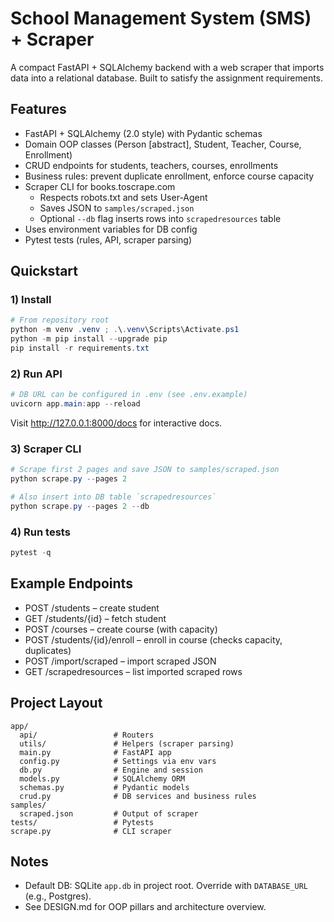 # School Management System (SMS) + Scraper

A compact FastAPI + SQLAlchemy backend with a web scraper that imports data into a relational database. Built to satisfy the assignment requirements.

## Features
- FastAPI + SQLAlchemy (2.0 style) with Pydantic schemas
- Domain OOP classes (Person [abstract], Student, Teacher, Course, Enrollment)
- CRUD endpoints for students, teachers, courses, enrollments
- Business rules: prevent duplicate enrollment, enforce course capacity
- Scraper CLI for books.toscrape.com
  - Respects robots.txt and sets User-Agent
  - Saves JSON to `samples/scraped.json`
  - Optional `--db` flag inserts rows into `scrapedresources` table
- Uses environment variables for DB config
- Pytest tests (rules, API, scraper parsing)

## Quickstart

### 1) Install
```powershell
# From repository root
python -m venv .venv ; .\.venv\Scripts\Activate.ps1
python -m pip install --upgrade pip
pip install -r requirements.txt
```

### 2) Run API
```powershell
# DB URL can be configured in .env (see .env.example)
uvicorn app.main:app --reload
```
Visit http://127.0.0.1:8000/docs for interactive docs.

### 3) Scraper CLI
```powershell
# Scrape first 2 pages and save JSON to samples/scraped.json
python scrape.py --pages 2

# Also insert into DB table `scrapedresources`
python scrape.py --pages 2 --db
```

### 4) Run tests
```powershell
pytest -q
```

## Example Endpoints
- POST /students – create student
- GET /students/{id} – fetch student
- POST /courses – create course (with capacity)
- POST /students/{id}/enroll – enroll in course (checks capacity, duplicates)
- POST /import/scraped – import scraped JSON
- GET /scrapedresources – list imported scraped rows

## Project Layout
```
app/
  api/                 # Routers
  utils/               # Helpers (scraper parsing)
  main.py              # FastAPI app
  config.py            # Settings via env vars
  db.py                # Engine and session
  models.py            # SQLAlchemy ORM
  schemas.py           # Pydantic models
  crud.py              # DB services and business rules
samples/
  scraped.json         # Output of scraper
tests/                 # Pytests
scrape.py              # CLI scraper
```

## Notes
- Default DB: SQLite `app.db` in project root. Override with `DATABASE_URL` (e.g., Postgres).
- See DESIGN.md for OOP pillars and architecture overview.
